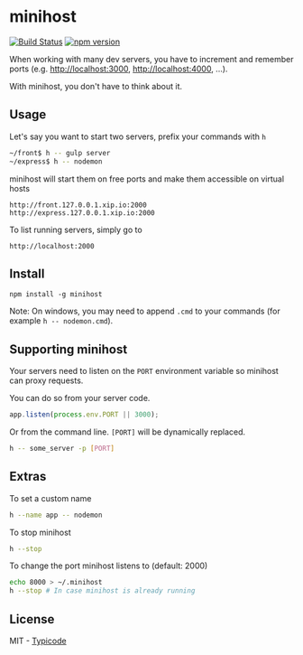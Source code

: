 # minihost

[![Build Status](https://travis-ci.org/typicode/minihost.svg?branch=master)](https://travis-ci.org/typicode/minihost) [![npm version](https://badge.fury.io/js/minihost.svg)](http://badge.fury.io/js/minihost)

When working with many dev servers, you have to increment and remember ports (e.g. [http://localhost:3000](), [http://localhost:4000](), ...).

With minihost, you don't have to think about it.

## Usage

Let's say you want to start two servers, prefix your commands with `h`

```bash
~/front$ h -- gulp server
~/express$ h -- nodemon
```

minihost will start them on free ports and make them accessible on virtual hosts

```
http://front.127.0.0.1.xip.io:2000
http://express.127.0.0.1.xip.io:2000
```

To list running servers, simply go to

```
http://localhost:2000
```

## Install

```
npm install -g minihost
```

Note: On windows, you may need to append `.cmd` to your commands (for example `h -- nodemon.cmd`).

## Supporting minihost

Your servers need to listen on the `PORT` environment variable so minihost can proxy requests.

You can do so from your server code.

```javascript
app.listen(process.env.PORT || 3000);
```

Or from the command line. `[PORT]` will be dynamically replaced.

```bash
h -- some_server -p [PORT]
```

## Extras

To set a custom name

```bash
h --name app -- nodemon
```

To stop minihost

```bash
h --stop
```

To change the port minihost listens to (default: 2000)

```bash
echo 8000 > ~/.minihost
h --stop # In case minihost is already running
```

## License

MIT - [Typicode](https://github.com/typicode)
